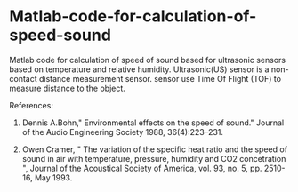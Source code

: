 # Matlab-code-for-calculation-of-speed-sound

Matlab code for calculation of speed of sound based for ultrasonic sensors  based on temperature and relative humidity.
Ultrasonic(US) sensor is a non-contact distance measurement sensor.  sensor use Time Of Flight (TOF) to measure distance to the object.  

References:
1) Dennis A.Bohn," Environmental effects on the speed of sound." Journal of the Audio Engineering Society 1988, 36(4):223–231.

2)  Owen Cramer, " The variation of the specific heat ratio and the speed of sound in air with temperature, pressure, humidity and CO2 concetration ", Journal of the Acoustical Society of America, vol. 93, no. 5, pp. 2510-16, May 1993.


